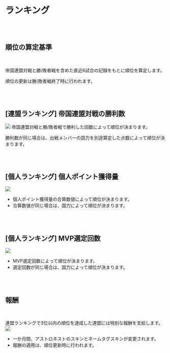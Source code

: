 # ランキング

<br>
<br>

## 順位の算定基準

<br>

帝国連盟対戦と勝/敗者戦を含めた直近6試合の記録をもとに順位を算定します。

順位の更新は勝/敗者戦終了時に行われます。

<br>
<br>

## [連盟ランキング] 帝国連盟対戦の勝利数

![](https://astrokings.s3.ap-northeast-2.amazonaws.com/html/img/help/1808_01.png)
帝国連盟対戦と勝/敗者戦で勝利した回数によって順位が決まります。

勝利数が同じ場合は、出戦メンバーの国力を別途算定した点数によって順位が決まります。

<br>
<br>

## [個人ランキング] 個人ポイント獲得量

![](https://astrokings.s3.ap-northeast-2.amazonaws.com/html/img/help/1808_02.png)
- 個人ポイント獲得量の合算数値によって順位が決まります。<br>
- 合算数値が同じ場合は、国力によって順位が決まります。

<br>
<br>

## [個人ランキング] MVP選定回数

![](https://astrokings.s3.ap-northeast-2.amazonaws.com/html/img/help/1808_03.png)
- MVP選定回数によって順位が決まります。<br>
- 選定回数が同じ場合は、国力によって順位が決まります。

<br>
<br>

## 報酬

<br>

連盟ランキングで3位以内の順位を達成した連盟には特別な報酬を支給します。
![](https://astrokings.s3.ap-northeast-2.amazonaws.com/html/img/help/1808_04.png)
- 一か月間、アストロネストのスキンとネームタグスキンが変更されます。
- 報酬の適用は、順位更新時に行われます。

